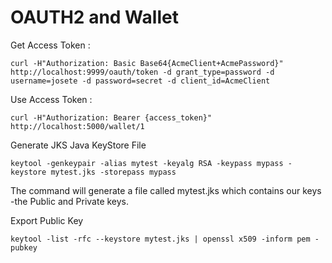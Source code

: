 OAUTH2 and Wallet
===


Get Access Token :

`curl -H"Authorization: Basic Base64{AcmeClient+AcmePassword}" http://localhost:9999/oauth/token -d grant_type=password -d username=josete -d password=secret -d client_id=AcmeClient`


Use Access Token :

`curl -H"Authorization: Bearer {access_token}" http://localhost:5000/wallet/1`


Generate JKS Java KeyStore File

`keytool -genkeypair -alias mytest -keyalg RSA -keypass mypass -keystore mytest.jks -storepass mypass`

The command will generate a file called mytest.jks which contains our keys -the Public and Private keys.

Export Public Key

`keytool -list -rfc --keystore mytest.jks | openssl x509 -inform pem -pubkey`
